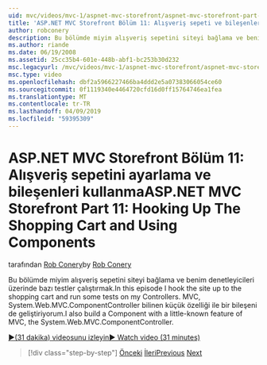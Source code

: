 ```yaml
---
uid: mvc/videos/mvc-1/aspnet-mvc-storefront/aspnet-mvc-storefront-part-11-hooking-up-the-shopping-cart-and-using-components
title: 'ASP.NET MVC Storefront Bölüm 11: Alışveriş sepeti ve bileşenlerini kullanma takma | Microsoft Docs'
author: robconery
description: Bu bölümde miyim alışveriş sepetini siteyi bağlama ve benim denetleyicileri üzerinde bazı testler çalıştırmak. MVC, th bilinen küçük özelliği ile bir bileşeni de geliştiriyorum...
ms.author: riande
ms.date: 06/19/2008
ms.assetid: 25cc35b4-601e-448b-abf1-bc253b30d232
msc.legacyurl: /mvc/videos/mvc-1/aspnet-mvc-storefront/aspnet-mvc-storefront-part-11-hooking-up-the-shopping-cart-and-using-components
msc.type: video
ms.openlocfilehash: dbf2a5966227466ba4ddd2e5a07383066054ce60
ms.sourcegitcommit: 0f1119340e4464720cfd16d0ff15764746ea1fea
ms.translationtype: MT
ms.contentlocale: tr-TR
ms.lasthandoff: 04/09/2019
ms.locfileid: "59395309"
---
```

# <a name="aspnet-mvc-storefront-part-11-hooking-up-the-shopping-cart-and-using-components"></a><span data-ttu-id="4ea0c-104">ASP.NET MVC Storefront Bölüm 11: Alışveriş sepetini ayarlama ve bileşenleri kullanma</span><span class="sxs-lookup"><span data-stu-id="4ea0c-104">ASP.NET MVC Storefront Part 11: Hooking Up The Shopping Cart and Using Components</span></span>

<span data-ttu-id="4ea0c-105">tarafından [Rob Conery](https://github.com/robconery)</span><span class="sxs-lookup"><span data-stu-id="4ea0c-105">by [Rob Conery](https://github.com/robconery)</span></span>

<span data-ttu-id="4ea0c-106">Bu bölümde miyim alışveriş sepetini siteyi bağlama ve benim denetleyicileri üzerinde bazı testler çalıştırmak.</span><span class="sxs-lookup"><span data-stu-id="4ea0c-106">In this episode I hook the site up to the shopping cart and run some tests on my Controllers.</span></span> <span data-ttu-id="4ea0c-107">MVC, System.Web.MVC.ComponentController bilinen küçük özelliği ile bir bileşeni de geliştiriyorum.</span><span class="sxs-lookup"><span data-stu-id="4ea0c-107">I also build a Component with a little-known feature of MVC, the System.Web.MVC.ComponentController.</span></span>

[<span data-ttu-id="4ea0c-108">&#9654;(31 dakika) videosunu izleyin</span><span class="sxs-lookup"><span data-stu-id="4ea0c-108">&#9654; Watch video (31 minutes)</span></span>](https://channel9.msdn.com/Blogs/ASP-NET-Site-Videos/aspnet-mvc-storefront-part-11-hooking-up-the-shopping-cart-and-using-components)

> [!div class="step-by-step"]
> <span data-ttu-id="4ea0c-109">[Önceki](aspnet-mvc-storefront-part-10-shopping-cart-refactor-and-authorization.md)
> [İleri](aspnet-mvc-storefront-part-12-mocking.md)</span><span class="sxs-lookup"><span data-stu-id="4ea0c-109">[Previous](aspnet-mvc-storefront-part-10-shopping-cart-refactor-and-authorization.md)
[Next](aspnet-mvc-storefront-part-12-mocking.md)</span></span>
